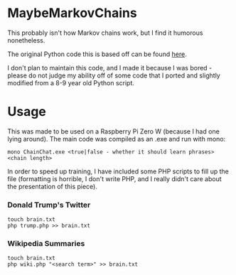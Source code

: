 # MaybeMarkovChains
This probably isn't how Markov chains work, but I find it humorous nonetheless.

The original Python code this is based off can be found [here](http://eflorenzano.com/blog/2008/11/17/writing-markov-chain-irc-bot-twisted-and-python/).

I don't plan to maintain this code, and I made it because I was bored - please do not judge my ability off of some code that I ported and slightly modified from a 8-9 year old Python script.

# Usage
This was made to be used on a Raspberry Pi Zero W (because I had one lying around). The main code was compiled as an .exe and run with mono:
```
mono ChainChat.exe <true|false - whether it should learn phrases> <chain length>
```
In order to speed up training, I have included some PHP scripts to fill up the file (formatting is horrible, I don't write PHP, and I really didn't care about the presentation of this piece).
### Donald Trump's Twitter
```
touch brain.txt
php trump.php >> brain.txt
```
### Wikipedia Summaries
```
touch brain.txt
php wiki.php "<search term>" >> brain.txt
```
